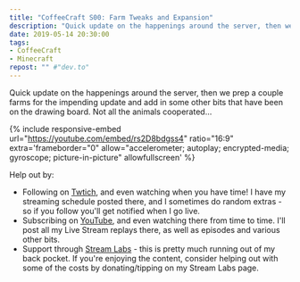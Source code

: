 ```yaml
---
title: "CoffeeCraft S00: Farm Tweaks and Expansion"
description: "Quick update on the happenings around the server, then we prep a couple farms for the impending update and add in some other bits that have been on the drawing board."
date: 2019-05-14 20:30:00
tags:
- CoffeeCraft
- Minecraft
repost: "" #"dev.to"
---
```


Quick update on the happenings around the server, then we prep a couple farms for the impending update and add in some other bits that have been on the drawing board. Not all the animals cooperated&hellip;
<!--more-->

{% include responsive-embed url="https://youtube.com/embed/rs2D8bdgss4" ratio="16:9" extra='frameborder="0" allow="accelerometer; autoplay; encrypted-media; gyroscope; picture-in-picture" allowfullscreen' %}

Help out by:
 * Following on [Twtich](https://twitch.tv/AnonJr_Live), and even watching when you have time! I have my streaming schedule posted there, and I sometimes do random extras - so if you follow you'll get notified when I go live.
 * Subscribing on [YouTube](http://www.youtube.com/channel/UCXafqhKHbkSUIrq0LAuu0tw), and even watching there from time to time. I'll post all my Live Stream replays there, as well as episodes and various other bits.
 * Support through [Stream Labs](https://streamlabs.com/anonjr_live) - this is pretty much running out of my back pocket. If you're enjoying the content, consider helping out with some of the costs by donating/tipping on my Stream Labs page.